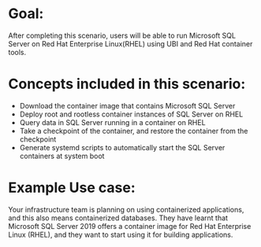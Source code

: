 # Goal:
After completing this scenario, users will be able to run Microsoft SQL Server 
on Red Hat Enterprise Linux(RHEL) using UBI and Red Hat container tools.

# Concepts included in this scenario:
* Download the container image that contains Microsoft SQL Server 
* Deploy root and rootless container instances of SQL Server on RHEL
* Query data in SQL Server running in a container on RHEL
* Take a checkpoint of the container, and restore the container from the checkpoint
* Generate systemd scripts to automatically start the SQL Server containers at system boot

# Example Use case:
Your infrastructure team is planning on using containerized applications, and this also means
containerized databases. They have learnt that Microsoft SQL Server 2019 offers a container image
for Red Hat Enterprise Linux (RHEL), and they want to start using it for building applications.

